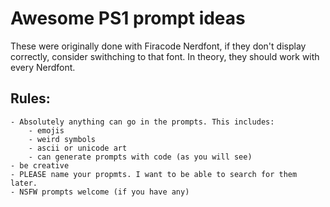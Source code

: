 # Awesome PS1 prompt ideas

These were originally done with Firacode Nerdfont, if they don't display correctly,
consider swithching to that font. In theory, they should work with every Nerdfont.

## Rules:
	- Absolutely anything can go in the prompts. This includes:
		- emojis
		- weird symbols
		- ascii or unicode art
		- can generate prompts with code (as you will see)
	- be creative
	- PLEASE name your propmts. I want to be able to search for them later.
	- NSFW prompts welcome (if you have any)
